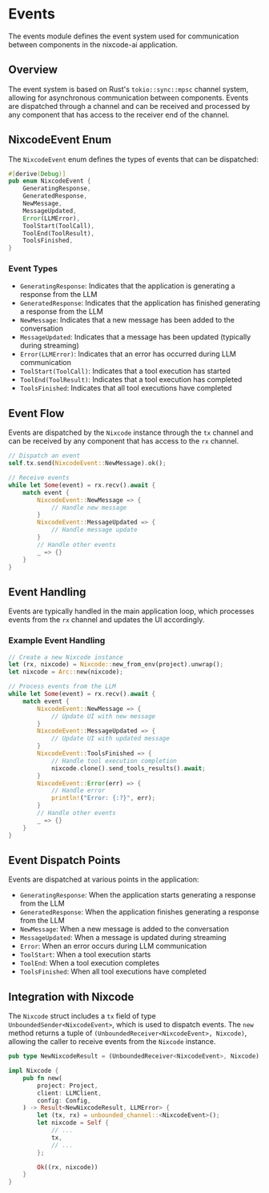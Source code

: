 # Events

The events module defines the event system used for communication between components in the nixcode-ai application.

## Overview

The event system is based on Rust's `tokio::sync::mpsc` channel system, allowing for asynchronous communication between components. Events are dispatched through a channel and can be received and processed by any component that has access to the receiver end of the channel.

## NixcodeEvent Enum

The `NixcodeEvent` enum defines the types of events that can be dispatched:

```rust
#[derive(Debug)]
pub enum NixcodeEvent {
    GeneratingResponse,
    GeneratedResponse,
    NewMessage,
    MessageUpdated,
    Error(LLMError),
    ToolStart(ToolCall),
    ToolEnd(ToolResult),
    ToolsFinished,
}
```

### Event Types

- `GeneratingResponse`: Indicates that the application is generating a response from the LLM
- `GeneratedResponse`: Indicates that the application has finished generating a response from the LLM
- `NewMessage`: Indicates that a new message has been added to the conversation
- `MessageUpdated`: Indicates that a message has been updated (typically during streaming)
- `Error(LLMError)`: Indicates that an error has occurred during LLM communication
- `ToolStart(ToolCall)`: Indicates that a tool execution has started
- `ToolEnd(ToolResult)`: Indicates that a tool execution has completed
- `ToolsFinished`: Indicates that all tool executions have completed

## Event Flow

Events are dispatched by the `Nixcode` instance through the `tx` channel and can be received by any component that has access to the `rx` channel.

```rust
// Dispatch an event
self.tx.send(NixcodeEvent::NewMessage).ok();

// Receive events
while let Some(event) = rx.recv().await {
    match event {
        NixcodeEvent::NewMessage => {
            // Handle new message
        }
        NixcodeEvent::MessageUpdated => {
            // Handle message update
        }
        // Handle other events
        _ => {}
    }
}
```

## Event Handling

Events are typically handled in the main application loop, which processes events from the `rx` channel and updates the UI accordingly.

### Example Event Handling

```rust
// Create a new Nixcode instance
let (rx, nixcode) = Nixcode::new_from_env(project).unwrap();
let nixcode = Arc::new(nixcode);

// Process events from the LLM
while let Some(event) = rx.recv().await {
    match event {
        NixcodeEvent::NewMessage => {
            // Update UI with new message
        }
        NixcodeEvent::MessageUpdated => {
            // Update UI with updated message
        }
        NixcodeEvent::ToolsFinished => {
            // Handle tool execution completion
            nixcode.clone().send_tools_results().await;
        }
        NixcodeEvent::Error(err) => {
            // Handle error
            println!("Error: {:?}", err);
        }
        // Handle other events
        _ => {}
    }
}
```

## Event Dispatch Points

Events are dispatched at various points in the application:

- `GeneratingResponse`: When the application starts generating a response from the LLM
- `GeneratedResponse`: When the application finishes generating a response from the LLM
- `NewMessage`: When a new message is added to the conversation
- `MessageUpdated`: When a message is updated during streaming
- `Error`: When an error occurs during LLM communication
- `ToolStart`: When a tool execution starts
- `ToolEnd`: When a tool execution completes
- `ToolsFinished`: When all tool executions have completed

## Integration with Nixcode

The `Nixcode` struct includes a `tx` field of type `UnboundedSender<NixcodeEvent>`, which is used to dispatch events. The `new` method returns a tuple of `(UnboundedReceiver<NixcodeEvent>, Nixcode)`, allowing the caller to receive events from the `Nixcode` instance.

```rust
pub type NewNixcodeResult = (UnboundedReceiver<NixcodeEvent>, Nixcode);

impl Nixcode {
    pub fn new(
        project: Project,
        client: LLMClient,
        config: Config,
    ) -> Result<NewNixcodeResult, LLMError> {
        let (tx, rx) = unbounded_channel::<NixcodeEvent>();
        let nixcode = Self {
            // ...
            tx,
            // ...
        };

        Ok((rx, nixcode))
    }
}
```